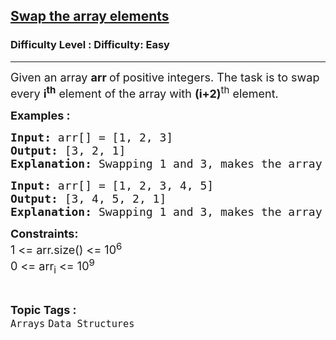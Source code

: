 <h2><a href="https://www.geeksforgeeks.org/problems/need-some-change/1?page=2&category=Arrays,Strings&difficulty=Easy&status=solved,unsolved,attempted&sortBy=accuracy">Swap the array elements</a></h2><h3>Difficulty Level : Difficulty: Easy</h3><hr><div class="problems_problem_content__Xm_eO"><p><span style="font-size: 18px;">Given an array <strong>arr&nbsp;</strong>of<strong>&nbsp;</strong>positive integers. The task is to swap every <strong>i<sup>th</sup></strong> element of the array with <strong>(i+2)</strong><sup>th</sup> element.</span></p>
<p><span style="font-size: 18px;"><strong>Examples :</strong></span></p>
<pre><span style="font-size: 18px;"><strong>Input: </strong>arr[] = [1, 2, 3]
<strong>Output: </strong>[3, 2, 1]
<strong>Explanation: </strong>Swapping 1 and 3, makes the array [3, 2, 1]. There is only one swap possible in this array.</span></pre>
<pre><span style="font-size: 18px;"><strong>Input: </strong>arr[] = [1, 2, 3, 4, 5]
<strong>Output: </strong>[3, 4, 5, 2, 1]
<strong>Explanation: </strong>Swapping 1 and 3, makes the array [3, 2, 1, 4, 5]. Now, swapping 2 and 4, makes the array [3, 4, 1, 2, 5]. Again,swapping 1 and 5, makes the array [3, 4, 5, 2, 1].</span></pre>
<p><span style="font-size: 18px;"><strong>Constraints:</strong><br>1 &lt;= arr.size() &lt;= 10<sup>6</sup><br>0 &lt;= arr<sub>i</sub> &lt;= 10<sup>9</sup></span></p></div><br><p><span style=font-size:18px><strong>Topic Tags : </strong><br><code>Arrays</code>&nbsp;<code>Data Structures</code>&nbsp;